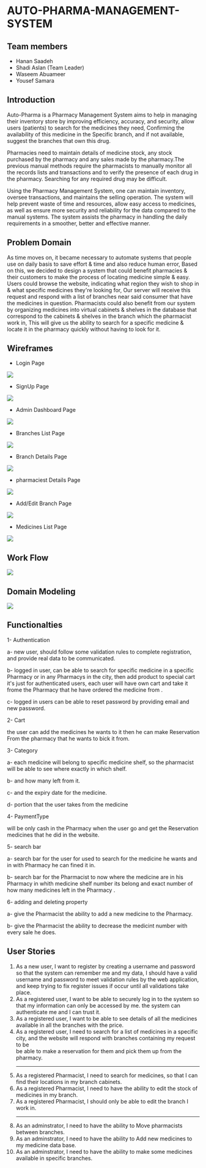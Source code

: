 # AUTO-PHARMA-MANAGEMENT-SYSTEM
## Team members
- Hanan Saadeh
- Shadi Aslan (Team Leader)
- Waseem Abuameer
- Yousef Samara
## Introduction
Auto-Pharma is a Pharmacy Management System aims to help in managing their inventory store by improving efficiency, accuracy, and security, allow users (patients) to search for the medicines they need, Confirming the availability of this medicine in the Specific branch, and if not available, suggest the branches that own this drug.

Pharmacies need to maintain details of medicine stock, any stock purchased by the pharmacy and any sales made by the pharmacy.The previous manual methods require the pharmacists to manually monitor all the records lists and transactions and to verify the presence of each drug in the pharmacy. Searching for any required drug may be difficult.

Using the Pharmacy Management System, one can maintain inventory, oversee transactions, and maintains the selling operation. The system will help prevent waste of time and resources, allow easy access to medicines, as well as ensure more security and reliability for the data compared to the manual systems. The system assists the pharmacy in handling the daily requirements in a smoother, better and effective manner.

## Problem Domain

As time moves on, it became necessary to automate systems that people use on daily basis to save effort & time and also reduce human error, Based on this, we decided to design a system that could benefit pharmacies & their customers to make the process of locating medicine simple & easy.
Users could browse the website, indicating what region they wish to shop in & what specific medicines they're looking for, Our server will receive this request and respond with a list of branches near said consumer that have the medicines in question.
Pharmacists could also benefit from our system by organizing medicines into virtual cabinets & shelves in the database that correspond to the cabinets & shelves in the branch which the pharmacist work in, This will give us the ability to search for a specific medicine & locate it in the pharmacy quickly without having to look for it. 

## Wireframes
- Login Page  

![](./img/SignIn.png)

- SignUp Page  

![](./img/SignUp.png)

- Admin Dashboard Page  

![](./img/AdminDashboard.png)

- Branches List Page  

![](./img/BranchesList.png)

- Branch Details Page  

![](./img/BranchDetails.png)

- pharmaciest Details Page  

![](./img/pharmaciestDetails.png)

- Add/Edit Branch Page  

![](./img/AddEditBranch.png)

- Medicines List Page  

![](./img/AllMediciens.png)

## Work Flow

![](./img/WorkFlow.png)

## Domain Modeling

![](./img/ERD.png)

## Functionalties

1- Authentication

a- new user, should follow some validation rules to complete registration, and provide real data to be communicated.

b- logged in user, can be able to search for specific medicine in a specific Pharmacy or in any Pharmacys in the city, then add product to special cart it's just for authenticated users, each user will have own cart and take it frome the 
Pharmacy that he have ordered the medicine from .

c- logged in users can be able to reset password by providing email and new password.

2- Cart


the user can add the medicines he wants to it then he can make Reservation From the pharmacy that he wants to bick it from.

3- Category


a- each medicine will belong to specific medicine shelf, so the pharmacist will be able to see where exactly in which shelf.

b- and how many left from it.

c- and the expiry date for the medicine.

d- portion that the user takes from the medicine


4- PaymentType 


will be only cash in the Pharmacy when the user go and get the Reservation medicines that he did in the website.


5- search bar

a- search bar for the user for used to search for the medicine he wants and in with Pharmacy he can fined it in.

b- search bar for the Pharmacist to now where the medicine are in his Pharmacy in whith medicine shelf number its belong and exact number of how many medicines left in the Pharmacy .


6- adding and deleting property


a- give the Pharmacist the ability to add a new medicine to the Pharmacy.


b- give the Pharmacist the ability to decrease the medicint number with every sale he does.

## User Stories

1. As a new user, I want to register by creating a username and password so that the system can remember me and my data, I should have a valid username and password to meet validation rules by the web application, and keep trying to fix register issues if occur until all validations take place.
2. As a registered user, I want to be able to securely log in to the system so that my information can only be accessed by me. the system can authenticate me and I can trust it.
3. As a registered user, I want to be able to see details of all the medicines available in all the branches with the price.
4. As a registered user, I need to search for a list of medicines in a specific city, and the website will respond with branches containing my request to be  
be able to make a reservation for them and pick them up from the pharmacy.
<br><hr>
5. As a registered Pharmacist, I need to search for medicines, so that I can find their locations in my branch cabinets.
6. As a registered Pharmacist, I need to have the ability to edit the stock of medicines in my branch.
7. As a registered Pharmacist, I should only be able to edit the branch I work in.
<br><hr>
8. As an adminstrator, I need to have the ability to Move pharmacists between branches.
9. As an adminstrator, I need to have the ability to Add new medicines to my medicine data base.
10. As an adminstrator, I need to have the ability to make some medicines available in specific branches.
